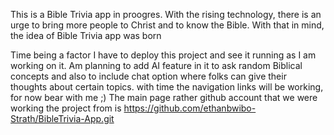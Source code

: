 This is a Bible Trivia app in proogres.
With the rising technology, there is an urge to bring more people to Christ and to know the Bible.
With that in mind, the idea of Bible Trivia app was born

Time being a factor I have to deploy this project and see it running as I am working on it.
Am planning to add AI feature in it to ask random Biblical concepts and also to include chat option where folks can give their thoughts about certain topics.
with time the navigation links will be working, for now bear with me ;)
The main page rather github account that we were working the project from is https://github.com/ethanbwibo-Strath/BibleTrivia-App.git

